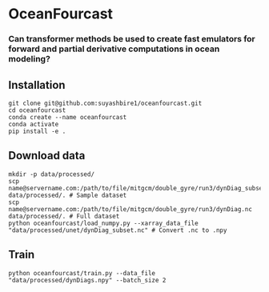 # OceanFourcast 
### Can transformer methods be used to create fast emulators for forward and partial derivative computations in ocean modeling?

## Installation
```
git clone git@github.com:suyashbire1/oceanfourcast.git
cd oceanfourcast
conda create --name oceanfourcast
conda activate
pip install -e .
```

## Download data
```
mkdir -p data/processed/
scp name@servername.com:/path/to/file/mitgcm/double_gyre/run3/dynDiag_subset.nc data/processed/. # Sample dataset
scp name@servername.com:/path/to/file/mitgcm/double_gyre/run3/dynDiag.nc data/processed/. # Full dataset
python oceanfourcast/load_numpy.py --xarray_data_file "data/processed/unet/dynDiag_subset.nc" # Convert .nc to .npy
```

## Train
```
python oceanfourcast/train.py --data_file "data/processed/dynDiags.npy" --batch_size 2
```